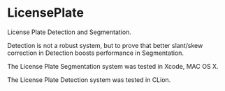 # LicensePlate
License Plate Detection and Segmentation.

Detection is not a robust system, but to prove that better slant/skew correction in Detection boosts performance in Segmentation.

The License Plate Segmentation system was tested in Xcode, MAC OS X.

The License Plate Detection system was tested in CLion.

